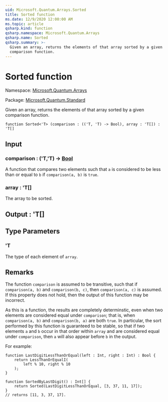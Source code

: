 ```yaml
---
uid: Microsoft.Quantum.Arrays.Sorted
title: Sorted function
ms.date: 12/9/2020 12:00:00 AM
ms.topic: article
qsharp.kind: function
qsharp.namespace: Microsoft.Quantum.Arrays
qsharp.name: Sorted
qsharp.summary: >-
  Given an array, returns the elements of that array sorted by a given
  comparison function.
---
```


# Sorted function

Namespace: [Microsoft.Quantum.Arrays](xref:Microsoft.Quantum.Arrays)

Package: [Microsoft.Quantum.Standard](https://nuget.org/packages/Microsoft.Quantum.Standard)


Given an array, returns the elements of that array sorted by a givencomparison function.

```qsharp
function Sorted<'T> (comparison : (('T, 'T) -> Bool), array : 'T[]) : 'T[]
```


## Input

### comparison : ('T,'T) -> [Bool](xref:microsoft.quantum.lang-ref.bool)

A function that compares two elements such that `a` is considered tobe less than or equal to `b` if `comparison(a, b)` is `true`.


### array : 'T[]

The array to be sorted.



## Output : 'T[]



## Type Parameters

### 'T

The type of each element of `array`.

## Remarks

The function `comparison` is assumed to be transitive, such thatif `comparison(a, b)` and `comparison(b, c)`, then `comparison(a, c)`is assumed. If this property does not hold, then the output of thisfunction may be incorrect.As this is a function, the results are completely determinstic, evenwhen two elements are considered equal under `comparison`;that is, when `comparison(a, b)` and `comparison(b, a)` are both `true`.In particular, the sort performed by this function is guaranteed to bestable, so that if two elements `a` and `b` occur in that order within`array` and are considered equal under `comparison`, then `a` will alsoappear before `b` in the output.For example:```Q#function LastDigitLessThanOrEqual(left : Int, right : Int) : Bool {    return LessThanOrEqualI(        left % 10, right % 10    );}function SortedByLastDigit() : Int[] {    return Sorted(LastDigitLessThanOrEqual, [3, 37, 11, 17]);}// returns [11, 3, 37, 17].```